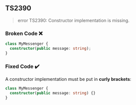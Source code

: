 ## TS2390

> error TS2390: Constructor implementation is missing.

### Broken Code ❌

```ts
class MyMessenger {
  constructor(public message: string);
}
```

### Fixed Code ✔️

A constructor implementation must be put in **curly brackets**:

```ts
class MyMessenger {
  constructor(public message: string) {}
}
```
